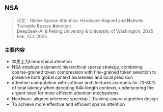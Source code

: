 ## NSA
> 论文：Native Sparse Attention: Hardware-Aligned and **N**atively Trainable **S**parse **A**ttention  
> DeepSeek-AI & Peking University & University of Washington, 2025 Feb, ACL 2025

### 主要内容
- 本质上为hierarchical attention
- NSA employs a dynamic hierarchical sparse strategy, combining coarse-grained token compression with fine-grained token selection to preserve both global context awareness and local precision
- attention computation with softmax architectures accounts for 70-80% of total latency when decoding 64k-length contexts, underscoring the urgent need for more efficient attention mechanisms
- Hardware-aligned inference speedup；Training-aware algorithm design
- To achieve more effective and efficient sparse attention